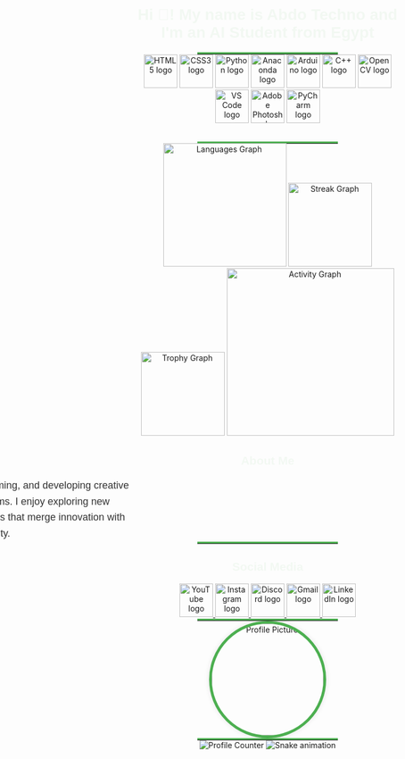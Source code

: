 <h1 align="center" style="font-family: 'Cairo', sans-serif; color: #4caf50; animation: fadeIn 2s ease-out, textAnim 3s infinite alternate;">Hi 👋! My name is Abdo Techno and I'm an AI Student from Egypt</h1>

<hr style="border-top: 3px solid #4caf50; width: 50%; margin: auto;">

<div align="center" style="margin-bottom: 30px;">
  <img src="https://cdn.jsdelivr.net/gh/devicons/devicon/icons/html5/html5-original.svg" height="60" alt="HTML5 logo" class="tech-img">
  <img src="https://cdn.jsdelivr.net/gh/devicons/devicon/icons/css3/css3-original.svg" height="60" alt="CSS3 logo" class="tech-img">
  <img src="https://cdn.jsdelivr.net/gh/devicons/devicon/icons/python/python-original.svg" height="60" alt="Python logo" class="tech-img">
  <img src="https://cdn.jsdelivr.net/gh/devicons/devicon/icons/anaconda/anaconda-original.svg" height="60" alt="Anaconda logo" class="tech-img">
  <img src="https://cdn.simpleicons.org/arduino/00979D" height="60" alt="Arduino logo" class="tech-img">
  <img src="https://cdn.jsdelivr.net/gh/devicons/devicon/icons/cplusplus/cplusplus-original.svg" height="60" alt="C++ logo" class="tech-img">
  <img src="https://cdn.jsdelivr.net/gh/devicons/devicon/icons/opencv/opencv-original.svg" height="60" alt="OpenCV logo" class="tech-img">
  <img src="https://cdn.jsdelivr.net/gh/devicons/devicon/icons/vscode/vscode-original.svg" height="60" alt="VS Code logo" class="tech-img">
  <img src="https://cdn.simpleicons.org/adobephotoshop/31A8FF" height="60" alt="Adobe Photoshop logo" class="tech-img">
  <img src="https://cdn.jsdelivr.net/gh/devicons/devicon/icons/pycharm/pycharm-original.svg" height="60" alt="PyCharm logo" class="tech-img">
</div>

<hr style="border-top: 3px solid #4caf50; width: 50%; margin: auto;">

<div align="center">
  <img src="https://github-readme-stats.vercel.app/api/top-langs?username=Abdo-techno&locale=en&hide_title=false&layout=compact&card_width=320&langs_count=12&theme=aura&hide_border=false" height="221" alt="Languages Graph" class="card-img" />
  <img src="https://streak-stats.demolab.com?user=Abdo-techno&locale=en&mode=daily&theme=dracula&hide_border=false&border_radius=5" height="150" alt="Streak Graph" class="card-img" />
  <img src="https://github-profile-trophy.vercel.app/?username=Abdo-techno&theme=dracula&column=5&row=3&margin-w=3&margin-h=4&no-bg=false&no-frame=false" height="150" alt="Trophy Graph" class="card-img" />
  <img src="https://github-readme-activity-graph.vercel.app/graph?username=Abdo-techno&radius=16&theme=react&area=true" height="300" alt="Activity Graph" class="card-img" />
</div>

<h2 align="center" style="font-family: 'Cairo', sans-serif; color: #4caf50; animation: fadeIn 2s ease-out;">About Me</h2>
<p align="center" style="font-family: 'Arial', sans-serif; color: #333; max-width: 800px; margin: auto; line-height: 1.6; font-size: 18px; animation: slideIn 1s ease-in;">
  I'm passionate about AI, programming, and developing creative solutions to real-world problems. I enjoy exploring new technologies and creating projects that merge innovation with simplicity.
</p>

<hr style="border-top: 3px solid #4caf50; width: 50%; margin: auto;">

<h2 align="center" style="font-family: 'Cairo', sans-serif; color: #4caf50; animation: fadeIn 2s ease-out;">Social Media</h2>

<div align="center">
  <a href="https://youtube.com" target="_blank">
    <img src="https://raw.githubusercontent.com/maurodesouza/profile-readme-generator/master/src/assets/icons/social/youtube/default.svg" width="60" alt="YouTube logo" class="social-icon">
  </a>
  <a href="https://instagram.com" target="_blank">
    <img src="https://raw.githubusercontent.com/maurodesouza/profile-readme-generator/master/src/assets/icons/social/instagram/default.svg" width="60" alt="Instagram logo" class="social-icon">
  </a>
  <a href="https://discord.com" target="_blank">
    <img src="https://raw.githubusercontent.com/maurodesouza/profile-readme-generator/master/src/assets/icons/social/discord/default.svg" width="60" alt="Discord logo" class="social-icon">
  </a>
  <a href="mailto:example@gmail.com" target="_blank">
    <img src="https://raw.githubusercontent.com/maurodesouza/profile-readme-generator/master/src/assets/icons/social/gmail/default.svg" width="60" alt="Gmail logo" class="social-icon">
  </a>
  <a href="https://linkedin.com" target="_blank">
    <img src="https://raw.githubusercontent.com/maurodesouza/profile-readme-generator/master/src/assets/icons/social/linkedin/default.svg" width="60" alt="LinkedIn logo" class="social-icon">
  </a>
</div>

<hr style="border-top: 3px solid #4caf50; width: 50%; margin: auto;">

<div align="center">
  <img src="https://scontent.fcai20-3.fna.fbcdn.net/v/t39.30808-6/462449040_2252163571807430_8292323530262461432_n.jpg?_nc_cat=111&ccb=1-7&_nc_sid=6ee11a&_nc_ohc=divbLJXh7s0Q7kNvgEUxajv&_nc_zt=23&_nc_ht=scontent.fcai20-3.fna&_nc_gid=ASlP4iU9xW8J6NnVNMNmr4R&oh=00_AYDm7AN20cMROtICJXAz_Pbz5Hup90sLDzUUnGV7ND6Whw&oe=67564F91" height="200" alt="Profile Picture" class="profile-img" />
</div>

<hr style="border-top: 3px solid #4caf50; width: 50%; margin: auto;">

<div align="center">
  <img src="https://profile-counter.glitch.me/Abdo-techno/count.svg?" alt="Profile Counter" />
  <img src="https://raw.githubusercontent.com/Abdo-techno/Abdo-techno/output/snake.svg" alt="Snake animation" />
</div>

<style>
  @keyframes fadeIn {
    0% { opacity: 0; }
    100% { opacity: 1; }
  }

  @keyframes slideIn {
    0% { transform: translateX(-100%); }
    100% { transform: translateX(0); }
  }

  @keyframes textAnim {
    0% { color: #4caf50; }
    50% { color: #ff6347; }
    100% { color: #4caf50; }
  }

  .tech-img:hover {
    transform: scale(1.1);
    transition: transform 0.3s ease-in-out;
  }

  .card-img {
    animation: bounce 1s infinite alternate;
  }

  .profile-img {
    border-radius: 50%;
    border: 5px solid #4caf50;
    box-shadow: 0 0 10px rgba(0, 0, 0, 0.1);
    transition: transform 0.5s ease-in-out;
  }

  .profile-img:hover {
    transform: rotate(360deg);
  }

  .social-icon:hover {
    transform: scale(1.2);
    transition: transform 0.3s ease-in-out;
  }

  @keyframes bounce {
    0% { transform: translateY(0); }
    50% { transform: translateY(-10px); }
    100% { transform: translateY(0); }
  }
</style>
